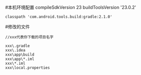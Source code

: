 #本机环境配置
	compileSdkVersion 23
    buildToolsVersion '23.0.2'

	classpath 'com.android.tools.build:gradle:2.1.0'

#修改的文件
	
	//xxx代表你下载的项目名字

	xxx\.gradle
	xxx\.idea
	xxx\app\build
	xxx\app\*.iml
	xxx\*.iml
	xxx\local.properties